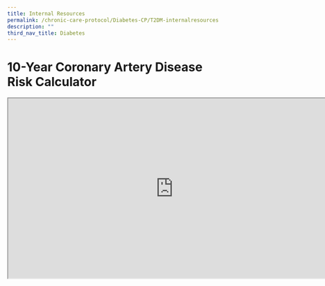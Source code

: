 ```yaml
---
title: Internal Resources
permalink: /chronic-care-protocol/Diabetes-CP/T2DM-internalresources
description: ""
third_nav_title: Diabetes
---
```


# 10-Year Coronary Artery Disease Risk Calculator

<iframe width="760" height="415" src="https://www.checkfirst.gov.sg/c/de60590e-9713-424b-9fa0-f69466913622"  allowfullscreen></iframe>